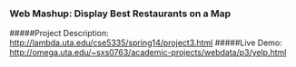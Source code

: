 ### Web Mashup: Display Best Restaurants on a Map

#####Project Description: http://lambda.uta.edu/cse5335/spring14/project3.html
#####Live Demo: http://omega.uta.edu/~sxs0763/academic-projects/webdata/p3/yelp.html



